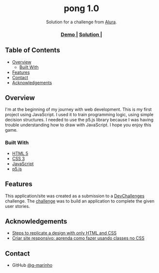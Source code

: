 <h1 align="center">pong 1.0</h1>

<div align="center">
   Solution for a challenge from  <a href="http://alura.com.br" target="_blank">Alura</a>.
</div>

<div align="center">
  <h3>
    <a href="https://{your-demo-link.your-domain}">
      Demo
    </a>
    <span> | </span>
    <a href="https://{your-url-to-the-solution}">
      Solution
    </a>
    <span> | </span>
  </h3>
</div>


## Table of Contents

- [Overview](#overview)
  - [Built With](#built-with)
- [Features](#features)
- [Contact](#contact)
- [Acknowledgements](#acknowledgements)


## Overview

I'm at the beginning of my journey with web development. This is my first project using JavaScript. I used it to train programming logic, using simple decision structures. I needed to use the p5.js library because I was having trouble understanding how to draw with JavaScript. I hope you enjoy this game.
### Built With

- [HTML 5](https://developer.mozilla.org/pt-BR/docs/Web/HTML)
- [CSS 3](https://developer.mozilla.org/pt-BR/docs/Web/CSS/)
- [JavaScript](https://developer.mozilla.org/pt-BR/docs/Web/JavaScript/)
- [p5.js](https://p5js.org/reference/)

## Features

This application/site was created as a submission to a [DevChallenges](https://devchallenges.io/challenges) challenge. The [challenge](https://devchallenges.io/challenges/hhmesazsqgKXrTkYkt0U) was to build an application to complete the given user stories.


## Acknowledgements

- [Steps to replicate a design with only HTML and CSS](https://devchallenges-blogs.web.app/how-to-replicate-design/)
- [Criar site responsivo: aprenda como fazer usando classes no CSS](https://www.hostinger.com.br/tutoriais/criar-site-responsivo-css)

## Contact

- GitHub [@g-marinho](https://github.com/g-marinho)